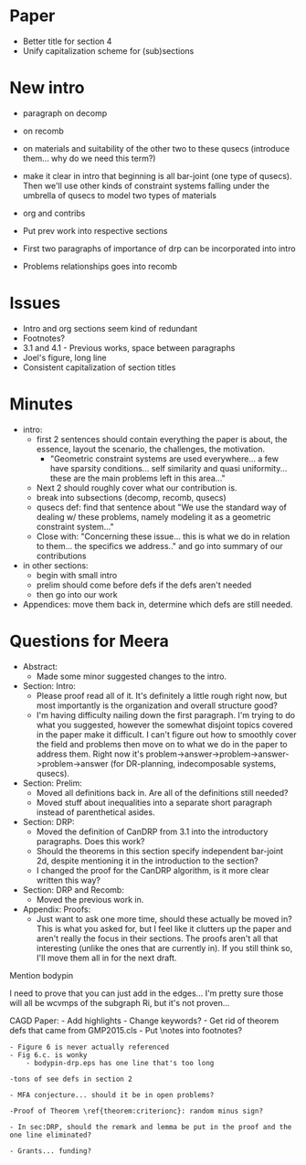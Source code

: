 Paper
============
- Better title for section 4
- Unify capitalization scheme for (sub)sections

New intro
=========
- paragraph on decomp
- on recomb
- on materials and suitability of the other two to these qusecs (introduce them... why do we need this term?)
- make it clear in intro that beginning is all bar-joint (one type of qusecs). Then we'll use other kinds of constraint systems falling under the umbrella of qusecs to model two types of materials
- org and contribs


- Put prev work into respective sections
- First two paragraphs of importance of drp can be incorporated into intro
- Problems relationships goes into recomb


Issues
=========
- Intro and org sections seem kind of redundant
- Footnotes?
- 3.1 and 4.1 - Previous works, space between paragraphs
- Joel's figure, long line
- Consistent capitalization of section titles



Minutes
=========
- intro:
    - first 2 sentences should contain everything the paper is about, the essence, layout the scenario, the challenges, the motivation.
      - "Geometric constraint systems are used everywhere... a few have sparsity conditions... self similarity and quasi uniformity... these are the main problems left in this area..."
    - Next 2 should roughly cover what our contribution is.
    - break into subsections (decomp, recomb, qusecs)
    - qusecs def: find that sentence about "We use the standard way of dealing w/ these problems, namely modeling it as a geometric constraint system..."
    - Close with: "Concerning these issue... this is what we do in relation to them... the specifics we address.." and go into summary of our contributions
- in other sections:
    - begin with small intro
    - prelim should come before defs if the defs aren't needed
    - then go into our work
- Appendices: move them back in, determine which defs are still needed.


Questions for Meera
============
- Abstract:
    - Made some minor suggested changes to the intro.
- Section: Intro:
    - Please proof read all of it. It's definitely a little rough right now, but most importantly is the organization and overall structure good?
    - I'm having difficulty nailing down the first paragraph. I'm trying to do what you suggested, however the somewhat disjoint topics covered in the paper make it difficult. I can't figure out how to smoothly cover the field and problems then move on to what we do in the paper to address them. Right now it's problem->answer->problem->answer->problem->answer (for DR-planning, indecomposable systems, qusecs).
- Section: Prelim:
    - Moved all definitions back in. Are all of the definitions still needed?
    - Moved stuff about inequalities into a separate short paragraph instead of parenthetical asides.
- Section: DRP:
    - Moved the definition of CanDRP from 3.1 into the introductory paragraphs. Does this work?
    - Should the theorems in this section specify independent bar-joint 2d, despite mentioning it in the introduction to the section?
    - I changed the proof for the CanDRP algorithm, is it more clear written this way?
- Section: DRP and Recomb:
    - Moved the previous work in.
- Appendix: Proofs:
    - Just want to ask one more time, should these actually be moved in? This is what you asked for, but I feel like it clutters up the paper and aren't really the focus in their sections. The proofs aren't all that interesting (unlike the ones that are currently in). If you still think so, I'll move them all in for the next draft.









Mention bodypin

I need to prove that you can just add in the edges... I'm pretty sure those will all be wcvmps of the subgraph Ri, but it's not proven...






CAGD Paper:
    - Add highlights
    - Change keywords?
    - Get rid of theorem defs that came from GMP2015.cls
    - Put \notes into footnotes?


    - Figure 6 is never actually referenced
    - Fig 6.c. is wonky
        - bodypin-drp.eps has one line that's too long

    -tons of see defs in section 2

    - MFA conjecture... should it be in open problems?

    -Proof of Theorem \ref{theorem:criterionc}: random minus sign?

    - In sec:DRP, should the remark and lemma be put in the proof and the one line eliminated?

    - Grants... funding?
